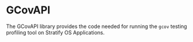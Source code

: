 # GCovAPI

The GCovAPI library provides the code needed for running the `gcov` testing profiling tool on Stratify OS Applications.